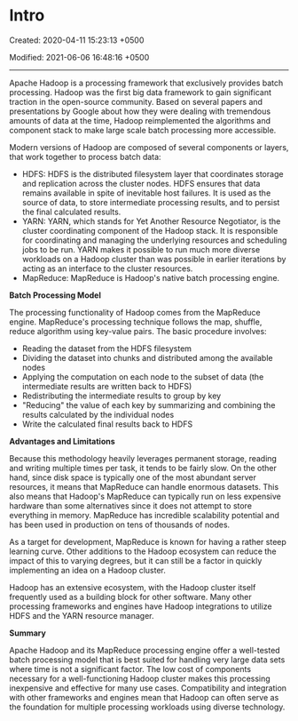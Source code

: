 # Intro

Created: 2020-04-11 15:23:13 +0500

Modified: 2021-06-06 16:48:16 +0500

---

Apache Hadoop is a processing framework that exclusively provides batch processing. Hadoop was the first big data framework to gain significant traction in the open-source community. Based on several papers and presentations by Google about how they were dealing with tremendous amounts of data at the time, Hadoop reimplemented the algorithms and component stack to make large scale batch processing more accessible.

Modern versions of Hadoop are composed of several components or layers, that work together to process batch data:
-   HDFS: HDFS is the distributed filesystem layer that coordinates storage and replication across the cluster nodes. HDFS ensures that data remains available in spite of inevitable host failures. It is used as the source of data, to store intermediate processing results, and to persist the final calculated results.
-   YARN: YARN, which stands for Yet Another Resource Negotiator, is the cluster coordinating component of the Hadoop stack. It is responsible for coordinating and managing the underlying resources and scheduling jobs to be run. YARN makes it possible to run much more diverse workloads on a Hadoop cluster than was possible in earlier iterations by acting as an interface to the cluster resources.
-   MapReduce: MapReduce is Hadoop's native batch processing engine.



**Batch Processing Model**

The processing functionality of Hadoop comes from the MapReduce engine. MapReduce's processing technique follows the map, shuffle, reduce algorithm using key-value pairs. The basic procedure involves:
-   Reading the dataset from the HDFS filesystem
-   Dividing the dataset into chunks and distributed among the available nodes
-   Applying the computation on each node to the subset of data (the intermediate results are written back to HDFS)
-   Redistributing the intermediate results to group by key
-   "Reducing" the value of each key by summarizing and combining the results calculated by the individual nodes
-   Write the calculated final results back to HDFS



**Advantages and Limitations**

Because this methodology heavily leverages permanent storage, reading and writing multiple times per task, it tends to be fairly slow. On the other hand, since disk space is typically one of the most abundant server resources, it means that MapReduce can handle enormous datasets. This also means that Hadoop's MapReduce can typically run on less expensive hardware than some alternatives since it does not attempt to store everything in memory. MapReduce has incredible scalability potential and has been used in production on tens of thousands of nodes.



As a target for development, MapReduce is known for having a rather steep learning curve. Other additions to the Hadoop ecosystem can reduce the impact of this to varying degrees, but it can still be a factor in quickly implementing an idea on a Hadoop cluster.



Hadoop has an extensive ecosystem, with the Hadoop cluster itself frequently used as a building block for other software. Many other processing frameworks and engines have Hadoop integrations to utilize HDFS and the YARN resource manager.



**Summary**

Apache Hadoop and its MapReduce processing engine offer a well-tested batch processing model that is best suited for handling very large data sets where time is not a significant factor. The low cost of components necessary for a well-functioning Hadoop cluster makes this processing inexpensive and effective for many use cases. Compatibility and integration with other frameworks and engines mean that Hadoop can often serve as the foundation for multiple processing workloads using diverse technology.
